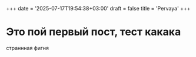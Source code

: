 +++
date = '2025-07-17T19:54:38+03:00'
draft = false
title = 'Pervaya'
+++

# Это пой первый пост, тест какака
страннная фигня
